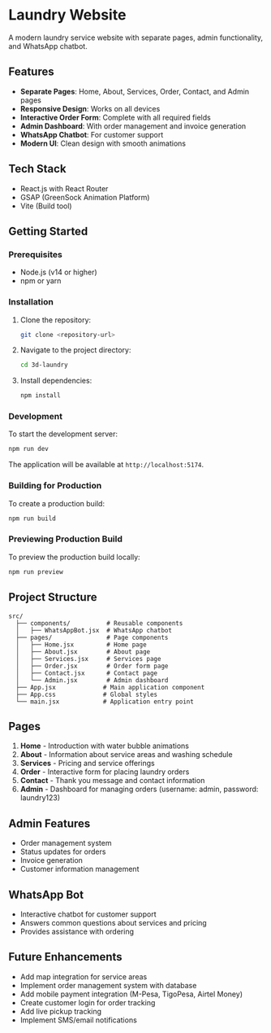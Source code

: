 # Laundry Website

A modern laundry service website with separate pages, admin functionality, and WhatsApp chatbot.

## Features

- **Separate Pages**: Home, About, Services, Order, Contact, and Admin pages
- **Responsive Design**: Works on all devices
- **Interactive Order Form**: Complete with all required fields
- **Admin Dashboard**: With order management and invoice generation
- **WhatsApp Chatbot**: For customer support
- **Modern UI**: Clean design with smooth animations

## Tech Stack

- React.js with React Router
- GSAP (GreenSock Animation Platform)
- Vite (Build tool)

## Getting Started

### Prerequisites

- Node.js (v14 or higher)
- npm or yarn

### Installation

1. Clone the repository:
   ```bash
   git clone <repository-url>
   ```

2. Navigate to the project directory:
   ```bash
   cd 3d-laundry
   ```

3. Install dependencies:
   ```bash
   npm install
   ```

### Development

To start the development server:

```bash
npm run dev
```

The application will be available at `http://localhost:5174`.

### Building for Production

To create a production build:

```bash
npm run build
```

### Previewing Production Build

To preview the production build locally:

```bash
npm run preview
```

## Project Structure

```
src/
  ├── components/          # Reusable components
  │   ├── WhatsAppBot.jsx  # WhatsApp chatbot
  ├── pages/               # Page components
  │   ├── Home.jsx         # Home page
  │   ├── About.jsx        # About page
  │   ├── Services.jsx     # Services page
  │   ├── Order.jsx        # Order form page
  │   ├── Contact.jsx      # Contact page
  │   └── Admin.jsx        # Admin dashboard
  ├── App.jsx             # Main application component
  ├── App.css             # Global styles
  └── main.jsx            # Application entry point
```

## Pages

1. **Home** - Introduction with water bubble animations
2. **About** - Information about service areas and washing schedule
3. **Services** - Pricing and service offerings
4. **Order** - Interactive form for placing laundry orders
5. **Contact** - Thank you message and contact information
6. **Admin** - Dashboard for managing orders (username: admin, password: laundry123)

## Admin Features

- Order management system
- Status updates for orders
- Invoice generation
- Customer information management

## WhatsApp Bot

- Interactive chatbot for customer support
- Answers common questions about services and pricing
- Provides assistance with ordering

## Future Enhancements

- Add map integration for service areas
- Implement order management system with database
- Add mobile payment integration (M-Pesa, TigoPesa, Airtel Money)
- Create customer login for order tracking
- Add live pickup tracking
- Implement SMS/email notifications